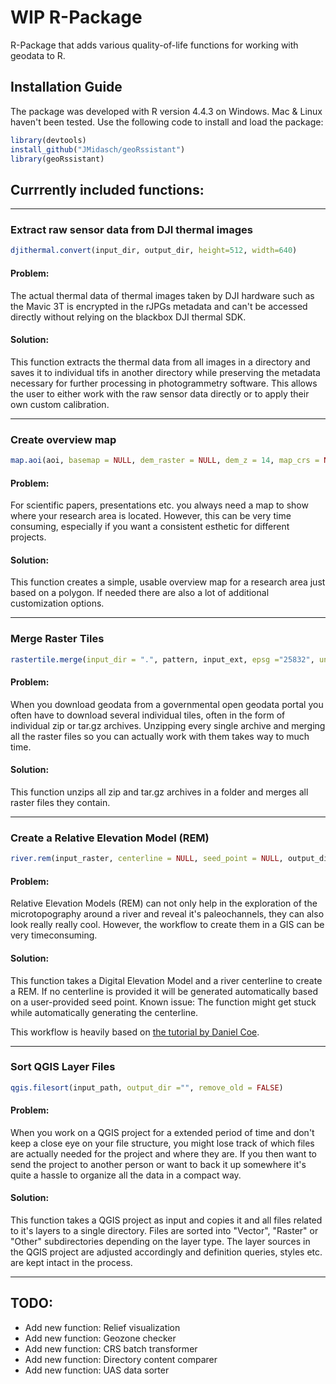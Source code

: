 # WIP R-Package

R-Package that adds various quality-of-life functions for working with geodata to R.

## Installation Guide

The package was developed with R version 4.4.3 on Windows. Mac & Linux haven't been tested.
Use the following code to install and load the package:

```R
library(devtools)
install_github("JMidasch/geoRssistant")
library(geoRssistant)
```

## Currrently included functions:

---

### Extract raw sensor data from DJI thermal images

```R 
djithermal.convert(input_dir, output_dir, height=512, width=640)
```

#### Problem:

The actual thermal data of thermal images taken by DJI hardware such as the Mavic 3T is encrypted in the rJPGs metadata and can't be accessed directly without relying on the blackbox DJI thermal SDK.

#### Solution:

This function extracts the thermal data from all images in a directory and saves it to individual tifs in another directory while preserving the metadata necessary for further processing in photogrammetry software. This allows the user to either work with the raw sensor data directly or to apply their own custom calibration.

---

### Create overview map

```R 
map.aoi(aoi, basemap = NULL, dem_raster = NULL, dem_z = 14, map_crs = NULL, map_ext = 1, watermask = TRUE, aoi_colour = "#ff0000", landscape = NULL, aspectratio = 16/9)
```
  
#### Problem:
  
For scientific papers, presentations etc. you always need a map to show where your research area is located. However, this can be very time consuming, especially if you want a consistent esthetic for different projects.

#### Solution:
  
This function creates a simple, usable overview map for a research area just based on a polygon. If needed there are also a lot of additional customization options.

---


### Merge Raster Tiles

```R 
rastertile.merge(input_dir = ".", pattern, input_ext, epsg ="25832", unzip = TRUE, remove_old = FALSE)
```
  
#### Problem:
  
When you download geodata from a governmental open geodata portal you often have to download several individual tiles, often in the form of individual zip or tar.gz archives. Unzipping every single archive and merging all the raster files so you can actually work with them takes way to much time.

#### Solution:
  
This function unzips all zip and tar.gz archives in a folder and merges all raster files they contain.

---

### Create a Relative Elevation Model (REM)

```R
river.rem(input_raster, centerline = NULL, seed_point = NULL, output_dir, output_pattern = "riverdem", river_width = 10, overwrite = FALSE)
```

#### Problem:

Relative Elevation Models (REM) can not only help in the exploration of the microtopography around a river and reveal it's paleochannels, they can also look really really cool. However, the workflow to create them in a GIS can be very timeconsuming.

#### Solution:

This function takes a Digital Elevation Model and a river centerline to create a REM. If no centerline is provided it will be generated automatically based on a user-provided seed point.
Known issue: The function might get stuck while automatically generating the centerline.

This workflow is heavily based on [the tutorial by Daniel Coe](https://dancoecarto.com/creating-rems-in-qgis-the-idw-method).

---

### Sort QGIS Layer Files

```R
qgis.filesort(input_path, output_dir ="", remove_old = FALSE)
```
#### Problem:
  
When you work on a QGIS project for a extended period of time and don't keep a close eye on your file structure, you might lose track of which files are actually needed for the project and where they are. If you then want to send the project to another person or want to back it up somewhere it's quite a hassle to organize all the data in a compact way.
  
#### Solution:
  
This function takes a QGIS project as input and copies it and all files related to it's layers to a single directory. Files are sorted into "Vector", "Raster" or "Other" subdirectories depending on the layer type. The layer sources in the QGIS project are adjusted accordingly and definition queries, styles etc. are kept intact in the process.

---

## TODO:
- Add new function: Relief visualization
- Add new function: Geozone checker
- Add new function: CRS batch transformer
- Add new function: Directory content comparer
- Add new function: UAS data sorter
